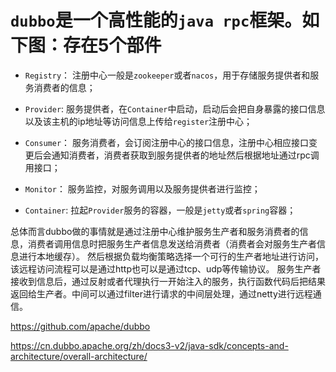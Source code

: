 # `dubbo`是一个高性能的`java rpc`框架。如下图：存在5个部件
+ `Registry`： 注册中心一般是`zookeeper`或者`nacos`，用于存储服务提供者和服务消费者的信息；

+ `Provider`: 服务提供者，在`Container`中启动，启动后会把自身暴露的接口信息以及该主机的ip地址等访问信息上传给`register`注册中心；
+ `Consumer`： 服务消费者，会订阅注册中心的接口信息，注册中心相应接口变更后会通知消费者，消费者获取到服务提供者的地址然后根据地址通过rpc调用接口；
+ `Monitor`： 服务监控，对服务调用以及服务提供者进行监控；
+ `Container`: 拉起`Provider`服务的容器，一般是`jetty`或者`spring`容器；

总体而言dubbo做的事情就是通过注册中心维护服务生产者和服务消费者的信息，消费者调用信息时把服务生产者信息发送给消费者（消费者会对服务生产者信息进行本地缓存）。
然后根据负载均衡策略选择一个可行的生产者地址进行访问，该远程访问流程可以是通过http也可以是通过tcp、udp等传输协议。
服务生产者接收到信息后，通过反射或者代理执行一开始注入的服务，执行函数代码后把结果返回给生产者。中间可以通过filter进行请求的中间层处理，通过netty进行远程通信。

https://github.com/apache/dubbo

https://cn.dubbo.apache.org/zh/docs3-v2/java-sdk/concepts-and-architecture/overall-architecture/
